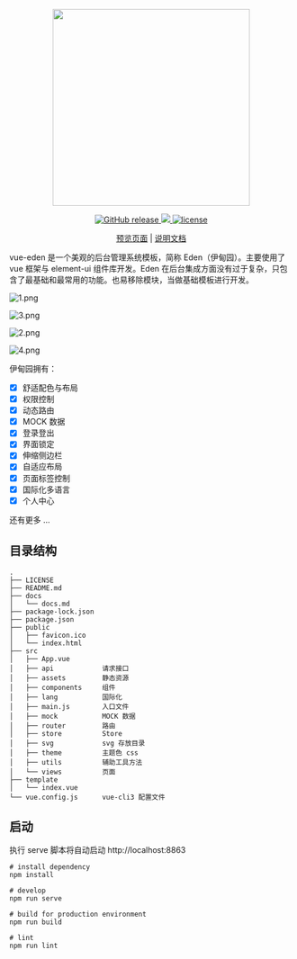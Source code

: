<p align="center">
  <img width="350px" src="https://i.loli.net/2018/05/29/5b0d534fb41a8.png">
</p>

<p align="center">
  <a href="https://travis-ci.org/Sakuyakun/vue-eden">
    <img src="https://img.shields.io/travis/Sakuyakun/vue-eden.svg?style=flat-square" alt="GitHub release">
  </a>
  <a href="https://www.codacy.com/app/Sakuyakun/vue-eden?utm_source=github.com&amp;utm_medium=referral&amp;utm_content=Sakuyakun/vue-eden&amp;utm_campaign=Badge_Grade">
    <img src="https://img.shields.io/codacy/grade/7f511c51cd5b4f42bf930e2bbd187e3c.svg?style=flat-square">
  </a>
  <a href="https://github.com/Sakuyakun/vue-eden/blob/master/LICENSE">
    <img src="https://img.shields.io/github/license/Sakuyakun/vue-eden.svg?style=flat-square" alt="license">
  </a>
</p>

<p align="center">
  <a href="https://sakuyakun.github.io/vue-eden/">预览页面</a> | <a href="https://Sakuyakun.github.io/eden-docs">说明文档</a>
</p>

vue-eden 是一个美观的后台管理系统模板，简称 Eden（伊甸园）。主要使用了 vue 框架与 element-ui 组件库开发。Eden 在后台集成方面没有过于复杂，只包含了最基础和最常用的功能。也易移除模块，当做基础模板进行开发。

![1.png](https://i.loli.net/2018/06/03/5b1365a26a871.png)

![3.png](https://i.loli.net/2018/06/03/5b1366ea9f49c.png)

![2.png](https://i.loli.net/2018/06/03/5b1365a1571ae.png)

![4.png](https://i.loli.net/2018/06/03/5b13659e29118.png)

伊甸园拥有：

- [x] 舒适配色与布局
- [x] 权限控制
- [x] 动态路由
- [x] MOCK 数据
- [x] 登录登出
- [x] 界面锁定
- [x] 伸缩侧边栏
- [x] 自适应布局
- [x] 页面标签控制
- [x] 国际化多语言
- [x] 个人中心

还有更多 ...

## 目录结构

```
.
├── LICENSE
├── README.md
├── docs
│   └── docs.md
├── package-lock.json
├── package.json
├── public
│   ├── favicon.ico
│   └── index.html
├── src
│   ├── App.vue         
│   ├── api            请求接口
│   ├── assets         静态资源
│   ├── components     组件
│   ├── lang           国际化
│   ├── main.js        入口文件
│   ├── mock           MOCK 数据
│   ├── router         路由
│   ├── store          Store
│   ├── svg            svg 存放目录
│   ├── theme          主题色 css
│   ├── utils          辅助工具方法
│   └── views          页面
├── template
│   └── index.vue
└── vue.config.js      vue-cli3 配置文件
```

## 启动

执行 serve 脚本将自动启动 http://localhost:8863

```
# install dependency
npm install

# develop
npm run serve 

# build for production environment
npm run build

# lint
npm run lint
```
